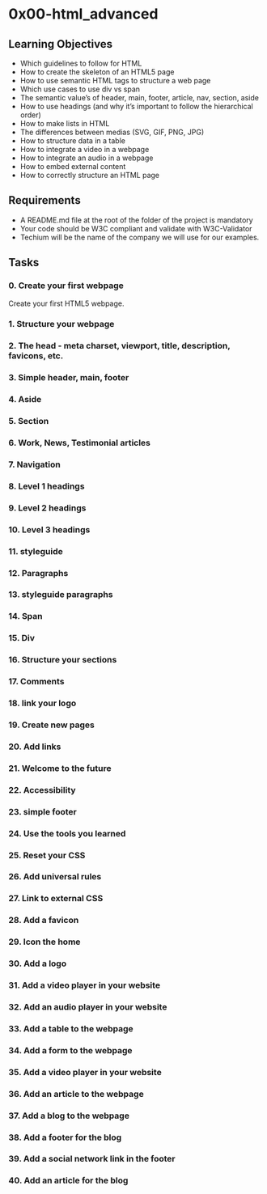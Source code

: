 # 0x00-html_advanced

## Learning Objectives

- Which guidelines to follow for HTML
- How to create the skeleton of an HTML5 page
- How to use semantic HTML tags to structure a web page
- Which use cases to use div vs span
- The semantic value’s of header, main, footer, article, nav, section, aside
- How to use headings (and why it’s important to follow the hierarchical order)
- How to make lists in HTML
- The differences between medias (SVG, GIF, PNG, JPG)
- How to structure data in a table
- How to integrate a video in a webpage
- How to integrate an audio in a webpage
- How to embed external content
- How to correctly structure an HTML page

## Requirements

- A README.md file at the root of the folder of the project is mandatory
- Your code should be W3C compliant and validate with W3C-Validator
- Techium will be the name of the company we will use for our examples.

## Tasks

### 0. Create your first webpage
Create your first HTML5 webpage.

### 1. Structure your webpage

### 2. The head - meta charset, viewport, title, description, favicons, etc.

### 3. Simple header, main, footer

### 4. Aside

### 5. Section

### 6. Work, News, Testimonial articles

### 7. Navigation

### 8. Level 1 headings

### 9. Level 2 headings

### 10. Level 3 headings

### 11. styleguide

### 12. Paragraphs

### 13. styleguide paragraphs

### 14. Span

### 15. Div

### 16. Structure your sections

### 17. Comments

### 18. link your logo

### 19. Create new pages

### 20. Add links

### 21. Welcome to the future

### 22. Accessibility

### 23. simple footer

### 24. Use the tools you learned

### 25. Reset your CSS

### 26. Add universal rules

### 27. Link to external CSS

### 28. Add a favicon

### 29. Icon the home

### 30. Add a logo

### 31. Add a video player in your website

### 32. Add an audio player in your website

### 33. Add a table to the webpage

### 34. Add a form to the webpage

### 35. Add a video player in your website

### 36. Add an article to the webpage

### 37. Add a blog to the webpage

### 38. Add a footer for the blog

### 39. Add a social network link in the footer

### 40. Add an article for the blog

